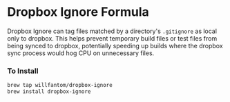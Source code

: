 # Dropbox Ignore Formula

Dropbox Ignore can tag files matched by a directory's `.gitignore` as local only to dropbox. This helps prevent temporary build files or test files from being synced to dropbox, potentially speeding up builds where the dropbox sync process would hog CPU on unnecessary files.

### To Install

```bash
brew tap willfantom/dropbox-ignore
brew install dropbox-ignore
```
